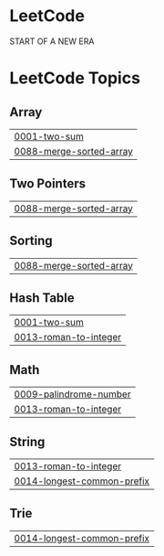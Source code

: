 # LeetCode
START OF A NEW ERA

<!---LeetCode Topics Start-->
# LeetCode Topics
## Array
|  |
| ------- |
| [0001-two-sum](https://github.com/Suvanga/LeetCode/tree/master/0001-two-sum) |
| [0088-merge-sorted-array](https://github.com/Suvanga/LeetCode/tree/master/0088-merge-sorted-array) |
## Two Pointers
|  |
| ------- |
| [0088-merge-sorted-array](https://github.com/Suvanga/LeetCode/tree/master/0088-merge-sorted-array) |
## Sorting
|  |
| ------- |
| [0088-merge-sorted-array](https://github.com/Suvanga/LeetCode/tree/master/0088-merge-sorted-array) |
## Hash Table
|  |
| ------- |
| [0001-two-sum](https://github.com/Suvanga/LeetCode/tree/master/0001-two-sum) |
| [0013-roman-to-integer](https://github.com/Suvanga/LeetCode/tree/master/0013-roman-to-integer) |
## Math
|  |
| ------- |
| [0009-palindrome-number](https://github.com/Suvanga/LeetCode/tree/master/0009-palindrome-number) |
| [0013-roman-to-integer](https://github.com/Suvanga/LeetCode/tree/master/0013-roman-to-integer) |
## String
|  |
| ------- |
| [0013-roman-to-integer](https://github.com/Suvanga/LeetCode/tree/master/0013-roman-to-integer) |
| [0014-longest-common-prefix](https://github.com/Suvanga/LeetCode/tree/master/0014-longest-common-prefix) |
## Trie
|  |
| ------- |
| [0014-longest-common-prefix](https://github.com/Suvanga/LeetCode/tree/master/0014-longest-common-prefix) |
<!---LeetCode Topics End-->